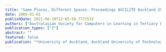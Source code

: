 ```yaml
---
title: "Same Places, Different Spaces: Proceedings ASCILITE Auckland 2009: 26th Annual ASCILITE International Conference, Auckland, 6-9 December 2009"
date: 2009-01-01
publishDate: 2021-08-20T12:05:58.777253Z
authors: ["Australasian Society for Computers in Learning in Tertiary Education ..."]
publication_types: ["2"]
abstract: ""
featured: false
publication: "*University of Auckland, Auckland University of Technology, Australasian łdots*"
---
```



